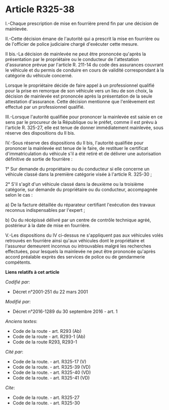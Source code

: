 # Article R325-38

I.-Chaque prescription de mise en fourrière prend fin par une décision de mainlevée. 

II.-Cette décision émane de l'autorité qui a prescrit la mise en fourrière ou de l'officier de police judiciaire chargé
d'exécuter cette mesure. 

II bis.-La décision de mainlevée ne peut être prononcée qu'après la présentation par le propriétaire ou le conducteur de
l'attestation d'assurance prévue par l'article R. 211-14 du code des assurances couvrant le véhicule et du permis de conduire
en cours de validité correspondant à la catégorie du véhicule concerné. 

Lorsque le propriétaire décide de faire appel à un professionnel qualifié pour la prise en remorque de son véhicule vers un
lieu de son choix, la décision de mainlevée est prononcée après la présentation de la seule attestation d'assurance. Cette
décision mentionne que l'enlèvement est effectué par un professionnel qualifié.

III.-Lorsque l'autorité qualifiée pour prononcer la mainlevée est saisie en ce sens par le procureur de la République ou le
préfet, comme il est prévu à l'article R. 325-27, elle est tenue de donner immédiatement mainlevée, sous réserve des
dispositions du II bis. 

IV.-Sous réserve des dispositions du II bis, l'autorité qualifiée pour prononcer la mainlevée est tenue de le faire, de
restituer le certificat d'immatriculation du véhicule s'il a été retiré et de délivrer une autorisation définitive de sortie
de fourrière : 

1° Sur demande du propriétaire ou du conducteur si elle concerne un véhicule classé dans la première catégorie visée à
l'article R. 325-30 ; 

2° S'il s'agit d'un véhicule classé dans la deuxième ou la troisième catégorie, sur demande du propriétaire ou du conducteur,
accompagnée selon le cas : 

a) De la facture détaillée du réparateur certifiant l'exécution des travaux reconnus indispensables par l'expert ; 

b) Ou du récépissé délivré par un centre de contrôle technique agréé, postérieur à la date de mise en fourrière. 

V.-Les dispositions du IV ci-dessus ne s'appliquent pas aux véhicules volés retrouvés en fourrière ainsi qu'aux véhicules
dont le propriétaire et l'assureur demeurent inconnus ou introuvables malgré les recherches effectuées, pour lesquels la
mainlevée ne peut être prononcée qu'après accord préalable exprès des services de police ou de gendarmerie compétents.

**Liens relatifs à cet article**

_Codifié par_:

  - Décret n°2001-251 du 22 mars 2001

_Modifié par_:

  - Décret n°2016-1289 du 30 septembre 2016 - art. 1

_Anciens textes_:

  - Code de la route - art. R293 (Ab)
  - Code de la route - art. R293-1 (Ab)
  - Code de la route R293, R293-1

_Cité par_:

  - Code de la route. - art. R325-17 (V)
  - Code de la route. - art. R325-39 (VD)
  - Code de la route. - art. R325-40 (VD)
  - Code de la route. - art. R325-41 (VD)

_Cite_:

  - Code de la route. - art. R325-27
  - Code de la route. - art. R325-30
